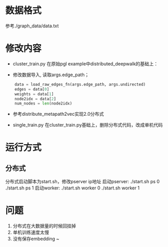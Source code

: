 # 数据格式
参考./graph_data/data.txt

# 修改内容
- cluster_train.py
在原始pgl example中distributed_deepwalk的基础上：
* 修改数据导入, 读取args.edge_path；
```python
    data = load_raw_edges_fn(args.edge_path, args.undirected)
    edges = data[0]
    weights = data[1]
    node2idx = data[2]
    num_nodes = len(node2idx)
```
* 参考distribute_metapath2vec实现2.0分布式

- single_train.py
在cluster_train.py基础上，删除分布式代码，改成单机代码

# 运行方式
## 分布式
分布式启动脚本为start.sh，修改pserver ip地址
启动pserver:
./start.sh ps 0
./start.sh ps 1
启动worker:
./start.sh worker 0
./start.sh worker 1

# 问题
1. 分布式在大数据量的时候回挂掉
2. 单机训练速度太慢
3. 没有保存embedding
~
